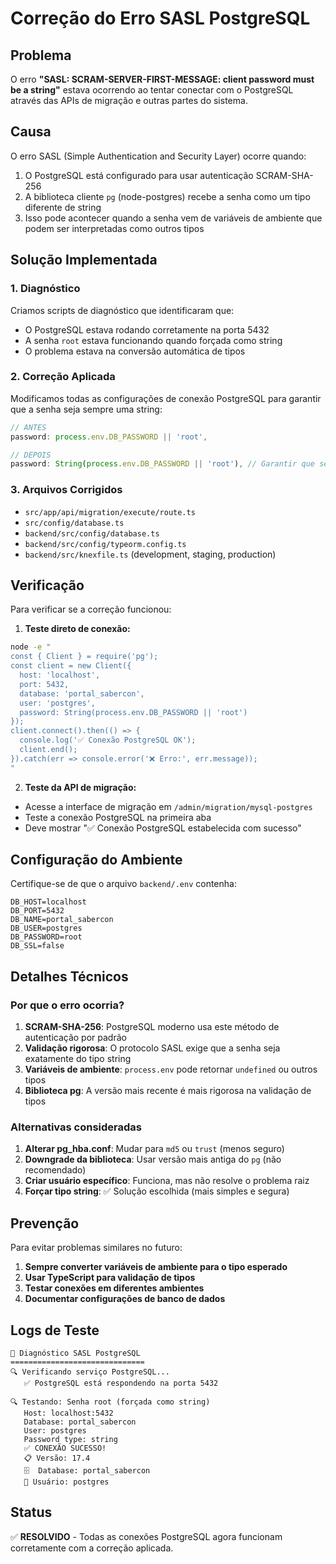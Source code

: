 # Correção do Erro SASL PostgreSQL

## Problema

O erro **"SASL: SCRAM-SERVER-FIRST-MESSAGE: client password must be a string"** estava ocorrendo ao tentar conectar com o PostgreSQL através das APIs de migração e outras partes do sistema.

## Causa

O erro SASL (Simple Authentication and Security Layer) ocorre quando:

1. O PostgreSQL está configurado para usar autenticação SCRAM-SHA-256
2. A biblioteca cliente `pg` (node-postgres) recebe a senha como um tipo diferente de string
3. Isso pode acontecer quando a senha vem de variáveis de ambiente que podem ser interpretadas como outros tipos

## Solução Implementada

### 1. Diagnóstico

Criamos scripts de diagnóstico que identificaram que:
- O PostgreSQL estava rodando corretamente na porta 5432
- A senha `root` estava funcionando quando forçada como string
- O problema estava na conversão automática de tipos

### 2. Correção Aplicada

Modificamos todas as configurações de conexão PostgreSQL para garantir que a senha seja sempre uma string:

```typescript
// ANTES
password: process.env.DB_PASSWORD || 'root',

// DEPOIS  
password: String(process.env.DB_PASSWORD || 'root'), // Garantir que seja string para evitar erro SASL
```

### 3. Arquivos Corrigidos

- `src/app/api/migration/execute/route.ts`
- `src/config/database.ts` 
- `backend/src/config/database.ts`
- `backend/src/config/typeorm.config.ts`
- `backend/src/knexfile.ts` (development, staging, production)

## Verificação

Para verificar se a correção funcionou:

1. **Teste direto de conexão:**
```bash
node -e "
const { Client } = require('pg');
const client = new Client({
  host: 'localhost',
  port: 5432,
  database: 'portal_sabercon',
  user: 'postgres',
  password: String(process.env.DB_PASSWORD || 'root')
});
client.connect().then(() => {
  console.log('✅ Conexão PostgreSQL OK');
  client.end();
}).catch(err => console.error('❌ Erro:', err.message));
"
```

2. **Teste da API de migração:**
- Acesse a interface de migração em `/admin/migration/mysql-postgres`
- Teste a conexão PostgreSQL na primeira aba
- Deve mostrar "✅ Conexão PostgreSQL estabelecida com sucesso"

## Configuração do Ambiente

Certifique-se de que o arquivo `backend/.env` contenha:

```env
DB_HOST=localhost
DB_PORT=5432
DB_NAME=portal_sabercon
DB_USER=postgres
DB_PASSWORD=root
DB_SSL=false
```

## Detalhes Técnicos

### Por que o erro ocorria?

1. **SCRAM-SHA-256**: PostgreSQL moderno usa este método de autenticação por padrão
2. **Validação rigorosa**: O protocolo SASL exige que a senha seja exatamente do tipo string
3. **Variáveis de ambiente**: `process.env` pode retornar `undefined` ou outros tipos
4. **Biblioteca pg**: A versão mais recente é mais rigorosa na validação de tipos

### Alternativas consideradas

1. **Alterar pg_hba.conf**: Mudar para `md5` ou `trust` (menos seguro)
2. **Downgrade da biblioteca**: Usar versão mais antiga do `pg` (não recomendado)
3. **Criar usuário específico**: Funciona, mas não resolve o problema raiz
4. **Forçar tipo string**: ✅ Solução escolhida (mais simples e segura)

## Prevenção

Para evitar problemas similares no futuro:

1. **Sempre converter variáveis de ambiente para o tipo esperado**
2. **Usar TypeScript para validação de tipos**
3. **Testar conexões em diferentes ambientes**
4. **Documentar configurações de banco de dados**

## Logs de Teste

```
🚀 Diagnóstico SASL PostgreSQL
==============================
🔍 Verificando serviço PostgreSQL...
   ✅ PostgreSQL está respondendo na porta 5432

🔍 Testando: Senha root (forçada como string)
   Host: localhost:5432
   Database: portal_sabercon
   User: postgres
   Password type: string
   ✅ CONEXÃO SUCESSO!
   📋 Versão: 17.4
   🗄️  Database: portal_sabercon
   👤 Usuário: postgres
```

## Status

✅ **RESOLVIDO** - Todas as conexões PostgreSQL agora funcionam corretamente com a correção aplicada. 